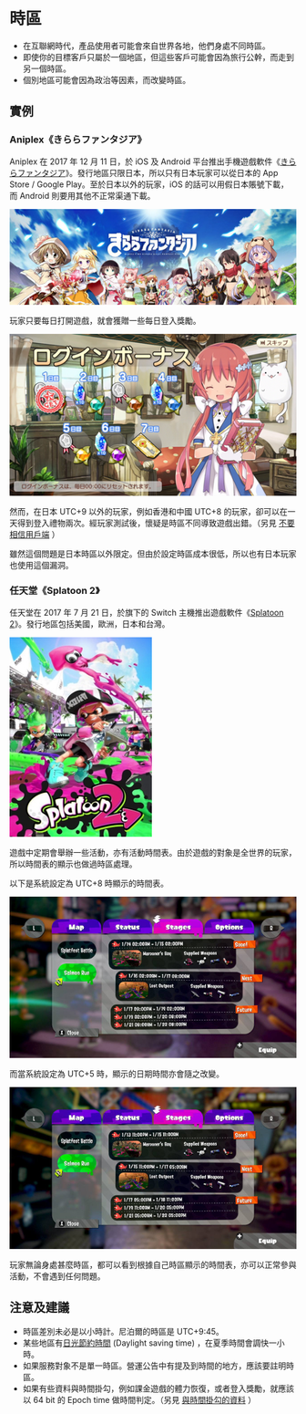# 時區

* 在互聯網時代，產品使用者可能會來自世界各地，他們身處不同時區。
* 即使你的目標客戶只屬於一個地區，但這些客戶可能會因為旅行公幹，而走到另一個時區。
* 個別地區可能會因為政治等因素，而改變時區。

## 實例

### Aniplex《きららファンタジア》

Aniplex 在 2017 年 12 月 11 日，於 iOS 及 Android 平台推出手機遊戲軟件《[きららファンタジア](https://kirarafantasia.com/)》。發行地區只限日本，所以只有日本玩家可以從日本的 App Store / Google Play。至於日本以外的玩家，iOS 的話可以用假日本賬號下載，而 Android 則要用其他不正常渠通下載。

![きららファンタジア](../image/kirarafantasia_cover.jpg)

玩家只要每日打開遊戲，就會獲贈一些每日登入獎勵。

![きららファンタジア login bonus](../image/kirarafantasia_loginbonus.jpg)

然而，在日本 UTC+9 以外的玩家，例如香港和中國 UTC+8 的玩家，卻可以在一天得到登入禮物兩次。經玩家測試後，懷疑是時區不同導致遊戲出錯。（另見 [不要相信用戶端](dont_trust_client.md) ）

雖然這個問題是日本時區以外限定。但由於設定時區成本很低，所以也有日本玩家也使用這個漏洞。

### 任天堂《Splatoon 2》

任天堂在 2017 年 7 月 21 日，於旗下的 Switch 主機推出遊戲軟件《[Splatoon 2](https://splatoon.nintendo.com/)》。發行地區包括美國，歐洲，日本和台灣。

![Splatoon 2](../image/splatoon_cover.jpg)

遊戲中定期會舉辦一些活動，亦有活動時間表。由於遊戲的對象是全世界的玩家，所以時間表的顯示也做過時區處理。

以下是系統設定為 UTC+8 時顯示的時間表。

![Splatoon 2 time table tz8](../image/splatoon_tz8.jpg)

而當系統設定為 UTC+5 時，顯示的日期時間亦會隨之改變。

![Splatoon 2 time table tz5](../image/splatoon_tz5.jpg)

玩家無論身處甚麼時區，都可以看到根據自己時區顯示的時間表，亦可以正常參與活動，不會遇到任何問題。

## 注意及建議

* 時區差別未必是以小時計。尼泊爾的時區是 UTC+9:45。
* 某些地區有[日光節約時間](https://zh.wikipedia.org/wiki/%E5%A4%8F%E6%97%B6%E5%88%B6) (Daylight saving time) ，在夏季時間會調快一小時。
* 如果服務對象不是單一時區。營運公告中有提及到時間的地方，應該要註明時區。
* 如果有些資料與時間掛勾，例如課金遊戲的體力恢復，或者登入獎勵，就應該以 64 bit 的 Epoch time 做時間判定。（另見 [與時間掛勾的資料](time_related_data.md) ）
